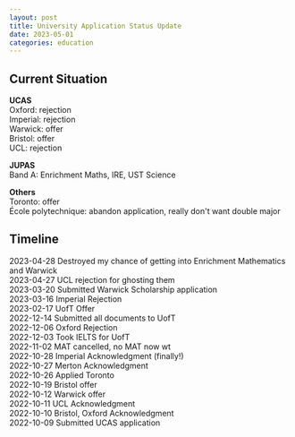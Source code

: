 ```yaml
---
layout: post
title: University Application Status Update
date: 2023-05-01
categories: education
---
```

## Current Situation

**UCAS** \
Oxford: rejection \
Imperial: rejection \
Warwick: offer \
Bristol: offer \
UCL: rejection

**JUPAS** \
Band A: Enrichment Maths, IRE, UST Science

**Others** \
Toronto: offer \
École polytechnique: abandon application, really don't want double major

## Timeline

2023-04-28 Destroyed my chance of getting into Enrichment Mathematics and Warwick \
2023-04-27 UCL rejection for ghosting them \
2023-03-20 Submitted Warwick Scholarship application \
2023-03-16 Imperial Rejection \
2023-02-17 UofT Offer \
2022-12-14 Submitted all documents to UofT \
2022-12-06 Oxford Rejection \
2022-12-03 Took IELTS for UofT \
2022-11-02 MAT cancelled, no MAT now wt \
2022-10-28 Imperial Acknowledgment (finally!) \
2022-10-27 Merton Acknowledgment \
2022-10-26 Applied Toronto \
2022-10-19 Bristol offer \
2022-10-12 Warwick offer \
2022-10-11 UCL Acknowledgment \
2022-10-10 Bristol, Oxford Acknowledgment \
2022-10-09 Submitted UCAS application 

